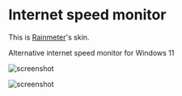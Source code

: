 # Internet speed monitor

This is [Rainmeter](https://www.rainmeter.net)'s skin.

Alternative internet speed monitor for Windows 11

![screenshot](/repository/internet-speed-monitor/screenshot.png?raw=true "Internet speed monitor")

<img src="/repository/internet-speed-monitor/screenshot.png" alt="screenshot" title="Internet speed monitor">
